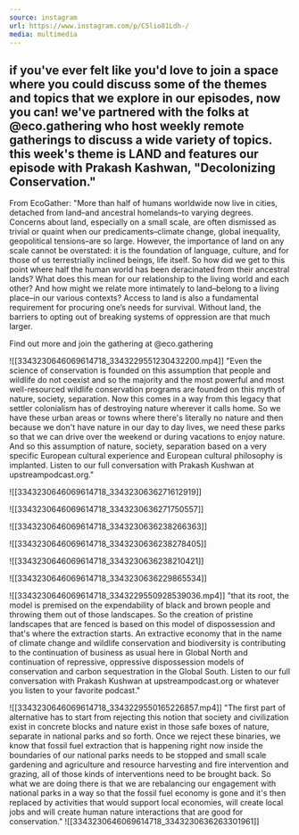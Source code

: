 ```yaml
---
source: instagram
url: https://www.instagram.com/p/C5lio81Ldh-/
media: multimedia
---
```


## if you've ever felt like you'd love to join a space where you could discuss some of the themes and topics that we explore in our episodes, now you can! we've partnered with the folks at @eco.gathering who host weekly remote gatherings to discuss a wide variety of topics. this week's theme is LAND and features our episode with Prakash Kashwan, "Decolonizing Conservation."

From EcoGather: "More than half of humans worldwide now live in cities, detached from land–and ancestral homelands–to varying degrees. Concerns about land, especially on a small scale, are often dismissed as trivial or quaint when our predicaments–climate change, global inequality, geopolitical tensions–are so large. However, the importance of land on any scale cannot be overstated: it is the foundation of language, culture, and for those of us terrestrially inclined beings, life itself. So how did we get to this point where half the human world has been deracinated from their ancestral lands? What does this mean for our relationship to the living world and each other? And how might we relate more intimately to land–belong to a living place–in our various contexts? Access to land is also a fundamental requirement for procuring one’s needs for survival. Without land, the barriers to opting out of breaking systems of oppression are that much larger.

Find out more and join the gathering at @eco.gathering

![[3343230646069614718_3343229551230432200.mp4]]
	"Even the science of conservation is founded on this assumption that people and wildlife do not coexist
	and so the majority and the most powerful and most well-resourced wildlife conservation programs are founded on this myth of nature, society, separation.
	Now this comes in a way from this legacy that settler colonialism has of destroying nature wherever it calls home.
	So we have these urban areas or towns where there's literally no nature and then because we don't have nature in our day to day lives, we need these parks so that we can drive over the weekend or during vacations to enjoy nature.
	And so this assumption of nature, society, separation based on a very specific European cultural experience and European cultural philosophy is implanted.
	Listen to our full conversation with Prakash Kushwan at upstreampodcast.org."

![[3343230646069614718_3343230636271612919]]

![[3343230646069614718_3343230636271750557]]

![[3343230646069614718_3343230636238266363]]

![[3343230646069614718_3343230636238278405]]

![[3343230646069614718_3343230636238210421]]

![[3343230646069614718_3343230636229865534]]

![[3343230646069614718_3343229550928539036.mp4]]
	"that its root, the model is premised on the expendability of black and brown people
	and throwing them out of those landscapes.
	So the creation of pristine landscapes that are fenced is based on this model of dispossession
	and that's where the extraction starts.
	An extractive economy that in the name of climate change and wildlife conservation and biodiversity
	is contributing to the continuation of business as usual here in Global North
	and continuation of repressive, oppressive dispossession models of conservation and carbon sequestration
	in the Global South.
	Listen to our full conversation with Prakash Kushwan at upstreampodcast.org or whatever you listen to your favorite podcast."

![[3343230646069614718_3343229550165226857.mp4]]
	"The first part of alternative has to start from rejecting this notion that society and civilization exist in concrete blocks and nature exist in those safe boxes of nature, separate in national parks and so forth.
	Once we reject these binaries, we know that fossil fuel extraction that is happening right now inside the boundaries of our national parks needs to be stopped and small scale gardening and agriculture and resource harvesting and fire intervention and grazing, all of those kinds of interventions need to be brought back.
	So what we are doing there is that we are rebalancing our engagement with national parks in a way so that the fossil fuel economy is gone and it's then replaced by activities that would support local economies, will create local jobs and will create human nature interactions that are good for conservation."
![[3343230646069614718_3343230636263301961]]

